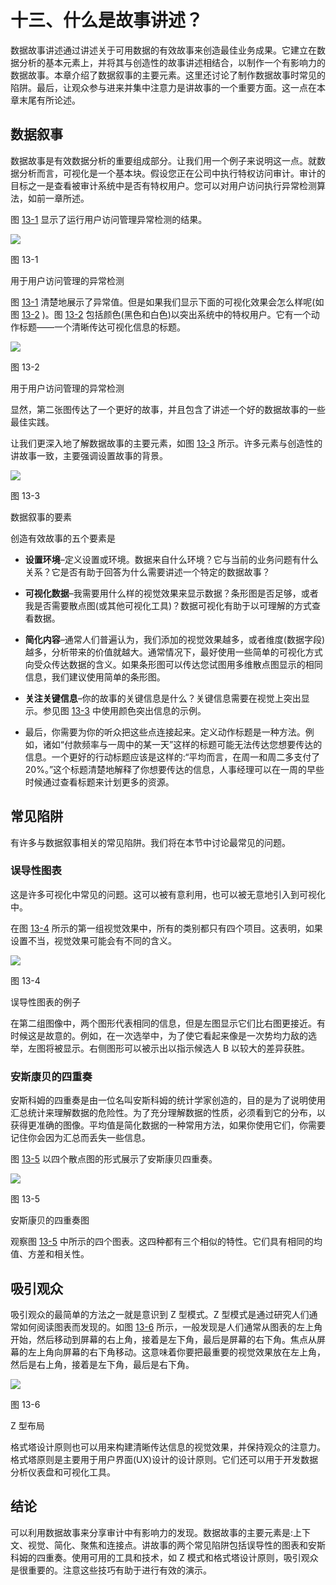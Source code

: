 # 十三、什么是故事讲述？

数据故事讲述通过讲述关于可用数据的有效故事来创造最佳业务成果。它建立在数据分析的基本元素上，并将其与创造性的故事讲述相结合，以制作一个有影响力的数据故事。本章介绍了数据叙事的主要元素。这里还讨论了制作数据故事时常见的陷阱。最后，让观众参与进来并集中注意力是讲故事的一个重要方面。这一点在本章末尾有所论述。

## 数据叙事

数据故事是有效数据分析的重要组成部分。让我们用一个例子来说明这一点。就数据分析而言，可视化是一个基本块。假设您正在公司中执行特权访问审计。审计的目标之一是查看被审计系统中是否有特权用户。您可以对用户访问执行异常检测算法，如前一章所述。

图 [13-1](#Fig1) 显示了运行用户访问管理异常检测的结果。

![](img/513842_1_En_13_Fig1_HTML.jpg)

图 13-1

用于用户访问管理的异常检测

图 [13-1](#Fig1) 清楚地展示了异常值。但是如果我们显示下面的可视化效果会怎么样呢(如图 [13-2](#Fig2) )。图 [13-2](#Fig2) 包括颜色(黑色和白色)以突出系统中的特权用户。它有一个动作标题——一个清晰传达可视化信息的标题。

![](img/513842_1_En_13_Fig2_HTML.jpg)

图 13-2

用于用户访问管理的异常检测

显然，第二张图传达了一个更好的故事，并且包含了讲述一个好的数据故事的一些最佳实践。

让我们更深入地了解数据故事的主要元素，如图 [13-3](#Fig3) 所示。许多元素与创造性的讲故事一致，主要强调设置故事的背景。

![](img/513842_1_En_13_Fig3_HTML.jpg)

图 13-3

数据叙事的要素

创造有效故事的五个要素是

*   **设置环境**–定义设置或环境。数据来自什么环境？它与当前的业务问题有什么关系？它是否有助于回答为什么需要讲述一个特定的数据故事？

*   **可视化数据**–我需要用什么样的视觉效果来显示数据？条形图是否足够，或者我是否需要散点图(或其他可视化工具)？数据可视化有助于以可理解的方式查看数据。

*   **简化内容**–通常人们普遍认为，我们添加的视觉效果越多，或者维度(数据字段)越多，分析带来的价值就越大。通常情况下，最好使用一些简单的可视化方式向受众传达数据的含义。如果条形图可以传达您试图用多维散点图显示的相同信息，我们建议使用简单的条形图。

*   **关注关键信息**–你的故事的关键信息是什么？关键信息需要在视觉上突出显示。参见图 [13-3](#Fig3) 中使用颜色突出信息的示例。

*   最后，你需要为你的听众把这些点连接起来。定义动作标题是一种方法。例如，诸如“付款频率与一周中的某一天”这样的标题可能无法传达您想要传达的信息。一个更好的行动标题应该是这样的:“平均而言，在周一和周二多支付了 20%。”这个标题清楚地解释了你想要传达的信息，人事经理可以在一周的早些时候通过查看标题来计划更多的资源。

## 常见陷阱

有许多与数据叙事相关的常见陷阱。我们将在本节中讨论最常见的问题。

### 误导性图表

这是许多可视化中常见的问题。这可以被有意利用，也可以被无意地引入到可视化中。

在图 [13-4](#Fig4) 所示的第一组视觉效果中，所有的类别都只有四个项目。这表明，如果设置不当，视觉效果可能会有不同的含义。

![](img/513842_1_En_13_Fig4_HTML.jpg)

图 13-4

误导性图表的例子

在第二组图像中，两个图形代表相同的信息，但是左图显示它们比右图更接近。有时候这是故意的。例如，在一次选举中，为了使它看起来像是一次势均力敌的选举，左图将被显示。右侧图形可以被示出以指示候选人 B 以较大的差异获胜。

### 安斯康贝的四重奏

安斯科姆的四重奏是由一位名叫安斯科姆的统计学家创造的，目的是为了说明使用汇总统计来理解数据的危险性。为了充分理解数据的性质，必须看到它的分布，以获得更准确的图像。平均值是简化数据的一种常用方法，如果你使用它们，你需要记住你会因为汇总而丢失一些信息。

图 [13-5](#Fig5) 以四个散点图的形式展示了安斯康贝四重奏。

![](img/513842_1_En_13_Fig5_HTML.jpg)

图 13-5

安斯康贝的四重奏图

观察图 [13-5](#Fig5) 中所示的四个图表。这四种都有三个相似的特性。它们具有相同的均值、方差和相关性。

## 吸引观众

吸引观众的最简单的方法之一就是意识到 Z 型模式。Z 型模式是通过研究人们通常如何阅读图表而发现的。如图 [13-6](#Fig6) 所示，一般发现是人们通常从图表的左上角开始，然后移动到屏幕的右上角，接着是左下角，最后是屏幕的右下角。焦点从屏幕的左上角向屏幕的右下角移动。这意味着你要把最重要的视觉效果放在左上角，然后是右上角，接着是左下角，最后是右下角。

![](img/513842_1_En_13_Fig6_HTML.jpg)

图 13-6

Z 型布局

格式塔设计原则也可以用来构建清晰传达信息的视觉效果，并保持观众的注意力。格式塔原则是主要用于用户界面(UX)设计的设计原则。它们还可以用于开发数据分析仪表盘和可视化工具。

## 结论

可以利用数据故事来分享审计中有影响力的发现。数据故事的主要元素是:上下文、视觉、简化、聚焦和连接点。讲故事的两个常见陷阱包括误导性的图表和安斯科姆的四重奏。使用可用的工具和技术，如 Z 模式和格式塔设计原则，吸引观众是很重要的。注意这些技巧有助于进行有效的演示。